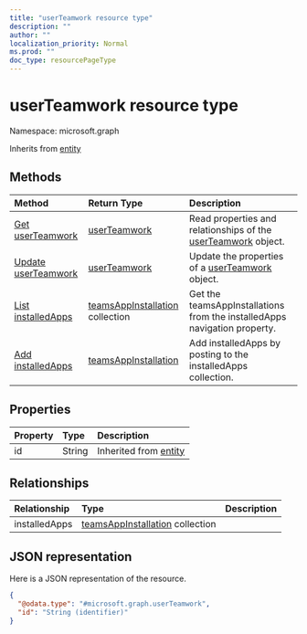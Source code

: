 ```yaml
---
title: "userTeamwork resource type"
description: ""
author: ""
localization_priority: Normal
ms.prod: ""
doc_type: resourcePageType
---
```


# userTeamwork resource type


Namespace: microsoft.graph




Inherits from [entity](../resources/entity.md)

## Methods
|Method|Return Type|Description|
|:---|:---|:---|
|[Get userTeamwork](../api/userteamwork-get.md)|[userTeamwork](../resources/userteamwork.md)|Read properties and relationships of the [userTeamwork](../resources/userteamwork.md) object.|
|[Update userTeamwork](../api/userteamwork-update.md)|[userTeamwork](../resources/userteamwork.md)|Update the properties of a [userTeamwork](../resources/userteamwork.md) object.|
|[List installedApps](../api/userteamwork-list-installedapps.md)|[teamsAppInstallation](../resources/teamsappinstallation.md) collection|Get the teamsAppInstallations from the installedApps navigation property.|
|[Add installedApps](../api/userteamwork-post-installedapps.md)|[teamsAppInstallation](../resources/teamsappinstallation.md)|Add installedApps by posting to the installedApps collection.|

## Properties
|Property|Type|Description|
|:---|:---|:---|
|id|String| Inherited from [entity](../resources/entity.md)|

## Relationships
|Relationship|Type|Description|
|:---|:---|:---|
|installedApps|[teamsAppInstallation](../resources/teamsappinstallation.md) collection||

## JSON representation
Here is a JSON representation of the resource.
<!-- {
  "blockType": "resource",
  "keyProperty": "id",
  "@odata.type": "microsoft.graph.userTeamwork",
  "baseType": "microsoft.graph.entity",
  "openType": false
}
-->
``` json
{
  "@odata.type": "#microsoft.graph.userTeamwork",
  "id": "String (identifier)"
}
```

